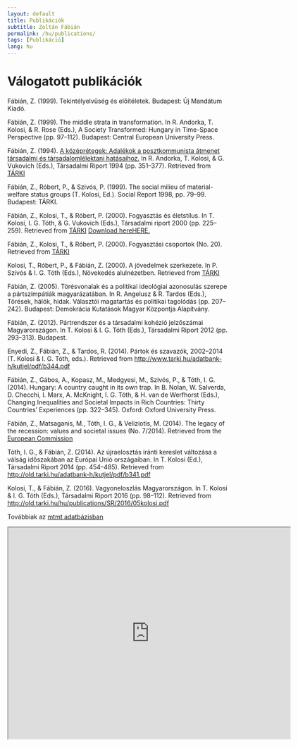```yaml
---
layout: default
title: Publikációk
subtitle: Zoltán Fábián
permalink: /hu/publications/
tags: [Publikáció]
lang: hu
---
```


# Válogatott publikációk

Fábián, Z. (1999). Tekintélyelvűség és előítéletek. Budapest: Új Mandátum Kiadó.

Fábián, Z. (1999). The middle strata in transformation. In R. Andorka, T. Kolosi, & R. Rose (Eds.), A Society Transformed: Hungary in Time-Space Perspective (pp. 97–112). Budapest: Central European University Press.

Fábián, Z. (1994). [A középrétegek: Adalékok a posztkommunista átmenet társadalmi és társadalomlélektani hatásaihoz.](https://drive.google.com/file/d/10dFFX_2jwtXSPD3OM5mLoRIXiEirnbqG/view?usp=sharing) In R. Andorka, T. Kolosi, & G. Vukovich (Eds.), Társadalmi Riport 1994 (pp. 351–377). Retrieved from [TÁRKI](http://old.tarki.hu/adatbank-h/kutjel/pdf/a918.pdf) 

Fábián, Z., Róbert, P., & Szivós, P. (1999). The social milieu of material-welfare status groups (T. Kolosi, Ed.). Social Report 1998, pp. 79–99. Budapest: TÁRKI.

Fábián, Z., Kolosi, T., & Róbert, P. (2000). Fogyasztás és életstílus. In T. Kolosi, I. G. Tóth, & G. Vukovich (Eds.), Társadalmi riport 2000 (pp. 225–259). Retrieved from [TÁRKI](http://old.tarki.hu/adatbank-h/kutjel/pdf/a850.pdf) [Download hereHERE.]()

Fábián, Z., Kolosi, T., & Róbert, P. (2000). Fogyasztási csoportok (No. 20). Retrieved from [TÁRKI](http://old.tarki.hu/adatbank-h/kutjel/pdf/a405.pdf)

Kolosi, T., Róbert, P., & Fábián, Z. (2000). A jövedelmek szerkezete. In P. Szivós & I. G. Tóth (Eds.), Növekedés alulnézetben. Retrieved from [TÁRKI](http://old.tarki.hu/adatbank-h/kutjel/pdf/a316.pdf)

Fábián, Z. (2005). Törésvonalak és a politikai ideológiai azonosulás szerepe a pártszimpátiák magyarázatában. In R. Angelusz & R. Tardos (Eds.), Törések, hálók, hidak. Választói magatartás és politikai tagolódás (pp. 207–242). Budapest: Demokrácia Kutatások Magyar Központja Alapítvány.

Fábián, Z. (2012). Pártrendszer és a társadalmi kohézió jelzőszámai Magyarországon. In T. Kolosi & I. G. Tóth (Eds.), Társadalmi Riport 2012 (pp. 293–313). Budapest.

Enyedi, Z., Fábián, Z., & Tardos, R. (2014). Pártok és szavazók, 2002–2014 (T. Kolosi & I. G. Tóth, eds.). Retrieved from http://www.tarki.hu/adatbank-h/kutjel/pdf/b344.pdf

Fábián, Z., Gábos, A., Kopasz, M., Medgyesi, M., Szivós, P., & Tóth, I. G. (2014). Hungary: A country caught in its own trap. In B. Nolan, W. Salverda, D. Checchi, I. Marx, A. McKnight, I. G. Tóth, & H. van de Werfhorst (Eds.), Changing Inequalities and Societal Impacts in Rich Countries: Thirty Countries’ Experiences (pp. 322–345). Oxford: Oxford University Press.

Fábián, Z., Matsaganis, M., Tóth, I. G., & Veliziotis, M. (2014). The legacy of the recession: values and societal issues (No. 7/2014). Retrieved from the [European Commission](http://ec.europa.eu/social/BlobServlet?docId=13869&langId=en)

Tóth, I. G., & Fábián, Z. (2014). Az újraelosztás iránti kereslet változása a válság időszakában az Európai Unió országaiban. In T. Kolosi (Ed.), Társadalmi Riport 2014 (pp. 454–485). Retrieved from http://old.tarki.hu/adatbank-h/kutjel/pdf/b341.pdf

Kolosi, T., & Fábián, Z. (2016). Vagyoneloszlás Magyarországon. In T. Kolosi & I. G. Tóth (Eds.), Társadalmi Riport 2016 (pp. 98–112). Retrieved from http://old.tarki.hu/hu/publications/SR/2016/05kolosi.pdf



Továbbiak az [mtmt adatbázisban](https://m2.mtmt.hu/gui2/?type=authors&mode=browse&sel=10020935)

<iframe src="https://drive.google.com/file/d/10dFFX_2jwtXSPD3OM5mLoRIXiEirnbqG/preview" width="640" height="480"></iframe>
